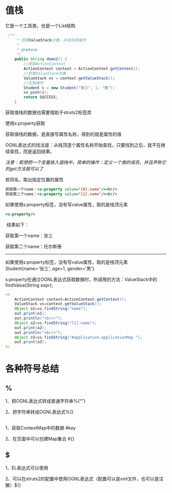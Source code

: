  # 值栈

它是一个工具类，也是一个List结构

```java
 /**
     * 获取ValueStack对象，并且压栈操作
     *
     * @return
     */
    public String demo2() {
        //获取ActionContext
        ActionContext context = ActionContext.getContext();
        //获取ValueStack对象
        ValueStack vs = context.getValueStack();
        //压栈操作
        Student s = new Student("张三", 1, "男");
        vs.push(s);
        return SUCCESS;
    }		
```

获取值栈的数据也需要借助于struts2标签库

使用s:property获取

获取值栈的数据，是直接写属性名称，得到的就是属性的值

OGNL表达式的找法是：从栈顶逐个属性名称开始查找，只要找到之后，就不在继续查找，而是返回结果。

*注意：若想把一个变量放入值栈中，简单的操作：定义一个类的成员，并且声称它的get方法就可以了*



若同名，取出指定位置的属性

```jsp
获取第一个name：<s:property value="[0].name"/><br/>
获取第二个name：<s:property value="[1].name"/><br/>
```

如果使用s:property标签，没有写value属性，取的是栈顶元素

```jsp
<s:property/>
```



​	结果如下：

获取第一个name：张三

获取第二个name：托尔斯泰

------

如果使用s:property标签，没有写value属性，取的是栈顶元素 Student{name='张三', age=1, gender='男'} 



s:property在通过OGNL表达式获取数据时，所调用的方法：ValueStack中的findValue(String expr);

```jsp
<%
    ActionContext context=ActionContext.getContext();
    ValueStack vs=context.getValueStack();
    Object o1=vs.findString("name");
    out.print(o1);
    out.println("<br/>");
    Object o2=vs.findString("[1].name");
    out.print(o2);
    out.println("<br/>");
    Object o3=vs.findString("#application.applicationMap ");
    out.print(o3);
%>
```



# 各种符号总结

## %

1、把OGNL表达式转成普通字符串%{“”}

2、把字符串转成OGNL表达式%{}

## #

1、获取ContextMap中的数据 #key

2、在页面中可以创建Map集合 #{}

## $

1、EL表达式可以使用

2、可以在struts2的配置中使用OGNL表达式（配置可以是xml文件，也可以是注解）${}

